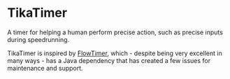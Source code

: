 TikaTimer
=========

A timer for helping a human perform precise action,
such as precise inputs during speedrunning.

TikaTimer is inspired by [FlowTimer],
which - despite being very excellent in many ways -
has a Java dependency that has created
a few issues for maintenance and support.

[FlowTimer]: https://github.com/stringflow/FlowTimer
